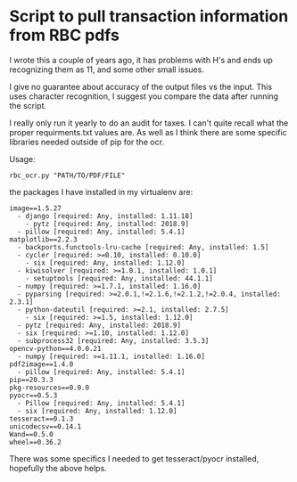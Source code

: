 # Script to pull transaction information from RBC pdfs

I wrote this a couple of years ago, it has problems with H's and ends up recognizing them as 11, and some other small issues.

I give no guarantee about accuracy of the output files vs the input. This uses character recognition, I suggest you compare the data after running the script.

I really only run it yearly to do an audit for taxes. I can't quite recall what the proper requirments.txt values are. As well as I think there are some specific libraries needed outside of pip for the ocr.

Usage:

    rbc_ocr.py "PATH/TO/PDF/FILE"

the packages I have installed in my virtualenv are:

    image==1.5.27
      - django [required: Any, installed: 1.11.18]
        - pytz [required: Any, installed: 2018.9]
      - pillow [required: Any, installed: 5.4.1]
    matplotlib==2.2.3
      - backports.functools-lru-cache [required: Any, installed: 1.5]
      - cycler [required: >=0.10, installed: 0.10.0]
        - six [required: Any, installed: 1.12.0]
      - kiwisolver [required: >=1.0.1, installed: 1.0.1]
        - setuptools [required: Any, installed: 44.1.1]
      - numpy [required: >=1.7.1, installed: 1.16.0]
      - pyparsing [required: >=2.0.1,!=2.1.6,!=2.1.2,!=2.0.4, installed: 2.3.1]
      - python-dateutil [required: >=2.1, installed: 2.7.5]
        - six [required: >=1.5, installed: 1.12.0]
      - pytz [required: Any, installed: 2018.9]
      - six [required: >=1.10, installed: 1.12.0]
      - subprocess32 [required: Any, installed: 3.5.3]
    opencv-python==4.0.0.21
      - numpy [required: >=1.11.1, installed: 1.16.0]
    pdf2image==1.4.0
      - pillow [required: Any, installed: 5.4.1]
    pip==20.3.3
    pkg-resources==0.0.0
    pyocr==0.5.3
      - Pillow [required: Any, installed: 5.4.1]
      - six [required: Any, installed: 1.12.0]
    tesseract==0.1.3
    unicodecsv==0.14.1
    Wand==0.5.0
    wheel==0.36.2

There was some specifics I needed to get tesseract/pyocr installed, hopefully the above helps.
